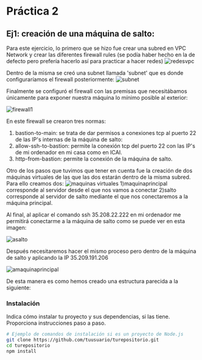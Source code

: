 # Práctica 2

## Ej1: creación de una máquina de salto:
Para este ejercicio, lo primero que se hizo fue crear una subred en VPC Network y crear las diferentes firewall rules (se podía haber hecho en la de defecto pero prefería hacerlo así para practicar a hacer redes)
![redesvpc](https://github.com/carlesolucha/arqservweb/assets/73532775/a17b4aa1-aff7-4b61-b90a-ec7c6de83a97)

Dentro de la misma se creó una subnet llamada 'subnet' que es donde configuraríamos el firewall posteriormente:
![subnet](https://github.com/carlesolucha/arqservweb/assets/73532775/23eab2e1-b7ed-4703-b06c-8b0f19d4efaf)

Finalmente se configuró el firewall con las premisas que necesitábamos únicamente para exponer nuestra máquina lo mínimo posible al exterior:

![firewall1](https://github.com/carlesolucha/arqservweb/assets/73532775/a74dd5fa-f6d8-4943-8be6-93601b3c3fe2)

En este firewall se crearon tres normas:
1) bastion-to-main: se trata de dar permisos a conexiones tcp al puerto 22 de las IP's internas de la máquina de salto:
2) allow-ssh-to-bastion: permite la conexión tcp del puerto 22 con las IP's de mi ordenador en mi casa como en ICAI.
3) http-from-bastion: permite la conexión de la máquina de salto.

Otro de los pasos que tuvimos que tener en cuenta fue la creación de dos máquinas virtuales de las que las dos estarán dentro de la misma subred. Para ello creamos dos:
![maquinas virtuales](https://github.com/carlesolucha/arqservweb/assets/73532775/c69d2ea2-23f0-4504-a586-7f73899dbbb2)
1)maquinaprincipal corresponde al servidor desde el que nos vamos a conectar
2)salto corresponde al servidor de salto mediante el que nos conectaremos a la máquina principal.

Al final, al aplicar el comando ssh 35.208.22.222 en mi ordenador me permitirá conectarme a la máquina de salto como se puede ver en esta imagen:

![asalto](https://github.com/carlesolucha/arqservweb/assets/73532775/5ab91e1d-aa92-41c9-9cd7-5706ba41a8f5)

Después necesitaremos hacer el mismo proceso pero dentro de la máquina de salto y aplicando la IP 35.209.191.206

![amaquinaprincipal](https://github.com/carlesolucha/arqservweb/assets/73532775/41ec00bc-ecb6-422f-a209-9906b9b3ee26)

De esta manera es como hemos creado una estructura parecida a la siguiente:


### Instalación

Indica cómo instalar tu proyecto y sus dependencias, si las tiene. Proporciona instrucciones paso a paso.

```bash
# Ejemplo de comandos de instalación si es un proyecto de Node.js
git clone https://github.com/tuusuario/turepositorio.git
cd turepositorio
npm install
